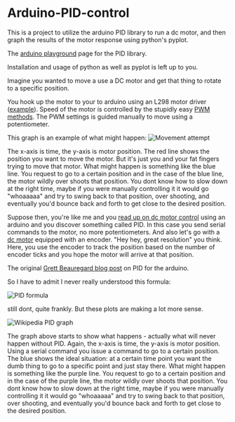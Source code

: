 # Arduino-PID-control

This is a project to utilize the arduino PID library to run a dc motor, and then graph the results of the motor response using python's pyplot.

The [arduino playground](http://playground.arduino.cc/Code/PIDLibrary) page for the PID library.

Installation and usage of python as well as pyplot is left up to you.

Imagine you wanted to move a use a DC motor and get that thing to rotate to a specific position.

You hook up the motor to your to arduino using an L298 motor driver ([example](http://www.instructables.com/id/Control-DC-and-stepper-motors-with-L298N-Dual-Moto/)). Speed of the motor is controlled by the stupidly easy [PWM methods](https://www.arduino.cc/en/Tutorial/PWM). The PWM settings is guided manually to move using a potentiometer.

This graph is an example of what might happen: 
![Movement attempt](http://i.imgur.com/lCbXkjo.jpg) 

The x-axis is time, the y-axis is motor position. The red line shows the position you want to move the motor. But it's just you and your fat fingers trying to move that motor. What might happen is something like the blue line. You request to go to a certain position and in the case of the blue line, the motor wildly over shoots that position. You dont know how to slow down at the right time, maybe if you were manually controlling it it would go "whoaaaaa" and try to swing back to that position, over shooting, and eventually you'd bounce back and forth to get close to the desired position.

Suppose then, you're like me and you [read up on dc motor control](https://www.youmagine.com/designs/dc-motor-closed-loop-control-software) using an arduino and you discover something called PID. In this case you send serial commands to the motor, no more potentiometers. And also let's go with a [dc motor](http://i.imgur.com/485PtIJ.jpg) equipped with an encoder. "Hey hey, great resolution" you think. Here, you use the encoder to track the position based on the number of encoder ticks and you hope the motor will arrive at that position. 

The original [Grett Beauregard blog post](http://brettbeauregard.com/blog/2011/04/improving-the-beginners-pid-introduction/) on PID for the arduino.

So I have to admit I never really understood this formula:  

![PID formula](http://i.imgur.com/VzkznFA.png)

still dont, quite frankly. But these plots are making a lot more sense.

![Wikipedia PID graph](https://upload.wikimedia.org/wikipedia/commons/a/a3/PID_varyingP.jpg)

The graph above starts to show what happens - actually what will never happen without PID. Again, the x-axis is time, the y-axis is motor position. Using a serial command you issue a command to go to a certain position. The blue shows the ideal situation: at a certain time point you want the dumb thing to go to a specific point and just stay there. What might happen is something like the purple line. You request to go to a certain position and in the case of the purple line, the motor wildly over shoots that position. You dont know how to slow down at the right time, maybe if you were manually controlling it it would go "whoaaaaa" and try to swing back to that position, over shooting, and eventually you'd bounce back and forth to get close to the desired position.


